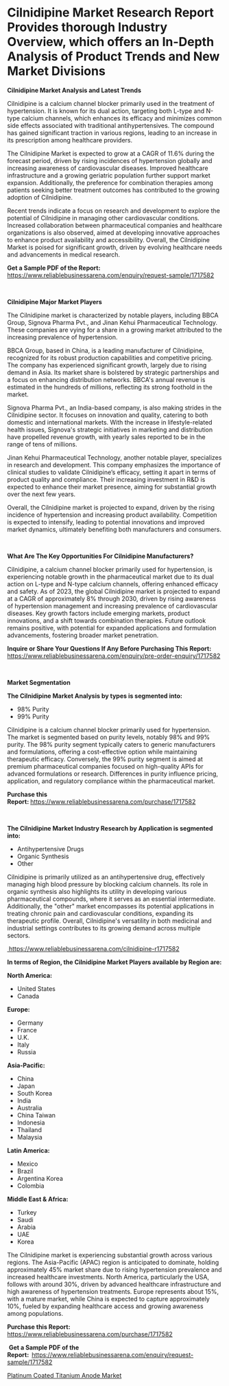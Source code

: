 <p><h1>Cilnidipine Market Research Report Provides thorough Industry Overview, which offers an In-Depth Analysis of Product Trends and New Market Divisions</h1></p><p><strong>Cilnidipine Market Analysis and Latest Trends</strong></p>
<p><p>Cilnidipine is a calcium channel blocker primarily used in the treatment of hypertension. It is known for its dual action, targeting both L-type and N-type calcium channels, which enhances its efficacy and minimizes common side effects associated with traditional antihypertensives. The compound has gained significant traction in various regions, leading to an increase in its prescription among healthcare providers.</p><p>The Cilnidipine Market is expected to grow at a CAGR of 11.6% during the forecast period, driven by rising incidences of hypertension globally and increasing awareness of cardiovascular diseases. Improved healthcare infrastructure and a growing geriatric population further support market expansion. Additionally, the preference for combination therapies among patients seeking better treatment outcomes has contributed to the growing adoption of Cilnidipine.</p><p>Recent trends indicate a focus on research and development to explore the potential of Cilnidipine in managing other cardiovascular conditions. Increased collaboration between pharmaceutical companies and healthcare organizations is also observed, aimed at developing innovative approaches to enhance product availability and accessibility. Overall, the Cilnidipine Market is poised for significant growth, driven by evolving healthcare needs and advancements in medical research.</p></p>
<p><strong>Get a Sample PDF of the Report:&nbsp;</strong> <a href="https://www.reliablebusinessarena.com/enquiry/request-sample/1717582?utm_campaign=2396&utm_medium=2&utm_source=Github&utm_content=ia&utm_term=02042025&utm_id=cilnidipine">https://www.reliablebusinessarena.com/enquiry/request-sample/1717582</a></p>
<p>&nbsp;</p>
<p><strong>Cilnidipine Major Market Players</strong></p>
<p><p>The Cilnidipine market is characterized by notable players, including BBCA Group, Signova Pharma Pvt., and Jinan Kehui Pharmaceutical Technology. These companies are vying for a share in a growing market attributed to the increasing prevalence of hypertension.</p><p>BBCA Group, based in China, is a leading manufacturer of Cilnidipine, recognized for its robust production capabilities and competitive pricing. The company has experienced significant growth, largely due to rising demand in Asia. Its market share is bolstered by strategic partnerships and a focus on enhancing distribution networks. BBCA's annual revenue is estimated in the hundreds of millions, reflecting its strong foothold in the market.</p><p>Signova Pharma Pvt., an India-based company, is also making strides in the Cilnidipine sector. It focuses on innovation and quality, catering to both domestic and international markets. With the increase in lifestyle-related health issues, Signova's strategic initiatives in marketing and distribution have propelled revenue growth, with yearly sales reported to be in the range of tens of millions.</p><p>Jinan Kehui Pharmaceutical Technology, another notable player, specializes in research and development. This company emphasizes the importance of clinical studies to validate Cilnidipine’s efficacy, setting it apart in terms of product quality and compliance. Their increasing investment in R&D is expected to enhance their market presence, aiming for substantial growth over the next few years.</p><p>Overall, the Cilnidipine market is projected to expand, driven by the rising incidence of hypertension and increasing product availability. Competition is expected to intensify, leading to potential innovations and improved market dynamics, ultimately benefiting both manufacturers and consumers.</p></p>
<p>&nbsp;</p>
<p><strong>What Are The Key Opportunities For Cilnidipine Manufacturers?</strong></p>
<p><p>Cilnidipine, a calcium channel blocker primarily used for hypertension, is experiencing notable growth in the pharmaceutical market due to its dual action on L-type and N-type calcium channels, offering enhanced efficacy and safety. As of 2023, the global Cilnidipine market is projected to expand at a CAGR of approximately 8% through 2030, driven by rising awareness of hypertension management and increasing prevalence of cardiovascular diseases. Key growth factors include emerging markets, product innovations, and a shift towards combination therapies. Future outlook remains positive, with potential for expanded applications and formulation advancements, fostering broader market penetration.</p></p>
<p><strong>Inquire or Share Your Questions If Any Before Purchasing This Report:</strong> <a href="https://www.reliablebusinessarena.com/enquiry/pre-order-enquiry/1717582?utm_campaign=2396&utm_medium=2&utm_source=Github&utm_content=ia&utm_term=02042025&utm_id=cilnidipine">https://www.reliablebusinessarena.com/enquiry/pre-order-enquiry/1717582</a></p>
<p>&nbsp;</p>
<p><strong>Market Segmentation</strong></p>
<p><strong>The Cilnidipine Market Analysis by types is segmented into:</strong></p>
<p><ul><li>98% Purity</li><li>99% Purity</li></ul></p>
<p><p>Cilnidipine is a calcium channel blocker primarily used for hypertension. The market is segmented based on purity levels, notably 98% and 99% purity. The 98% purity segment typically caters to generic manufacturers and formulations, offering a cost-effective option while maintaining therapeutic efficacy. Conversely, the 99% purity segment is aimed at premium pharmaceutical companies focused on high-quality APIs for advanced formulations or research. Differences in purity influence pricing, application, and regulatory compliance within the pharmaceutical market.</p></p>
<p><strong>Purchase this Report:&nbsp;</strong><a href="https://www.reliablebusinessarena.com/purchase/1717582?utm_campaign=2396&utm_medium=2&utm_source=Github&utm_content=ia&utm_term=02042025&utm_id=cilnidipine">https://www.reliablebusinessarena.com/purchase/1717582</a></p>
<p>&nbsp;</p>
<p><strong>The Cilnidipine Market Industry Research by Application is segmented into:</strong></p>
<p><ul><li>Antihypertensive Drugs</li><li>Organic Synthesis</li><li>Other</li></ul></p>
<p><p>Cilnidipine is primarily utilized as an antihypertensive drug, effectively managing high blood pressure by blocking calcium channels. Its role in organic synthesis also highlights its utility in developing various pharmaceutical compounds, where it serves as an essential intermediate. Additionally, the "other" market encompasses its potential applications in treating chronic pain and cardiovascular conditions, expanding its therapeutic profile. Overall, Cilnidipine's versatility in both medicinal and industrial settings contributes to its growing demand across multiple sectors.</p></p>
<p><a href="https://www.reliablebusinessarena.com/cilnidipine-r1717582?utm_campaign=2396&utm_medium=2&utm_source=Github&utm_content=ia&utm_term=02042025&utm_id=cilnidipine">&nbsp;https://www.reliablebusinessarena.com/cilnidipine-r1717582</a></p>
<p><strong>In terms of Region, the Cilnidipine Market Players available by Region are:</strong></p>
<p>
    <p> <strong> North America: </strong>
        <ul>
            <li>United States</li>
            <li>Canada</li>
        </ul>
        </p> 
    <p> <strong> Europe: </strong>
        <ul>
            <li>Germany</li>
            <li>France</li>
            <li>U.K.</li>
            <li>Italy</li>
            <li>Russia</li>
        </ul>
        </p> 
    <p> <strong> Asia-Pacific: </strong>
        <ul>
            <li>China</li>
            <li>Japan</li>
            <li>South Korea</li>
            <li>India</li>
            <li>Australia</li>
            <li>China Taiwan</li>
            <li>Indonesia</li>
            <li>Thailand</li>
            <li>Malaysia</li>
        </ul>
        </p> 
    <p> <strong> Latin America: </strong>
        <ul>
            <li>Mexico</li>
            <li>Brazil</li>
            <li>Argentina Korea</li>
            <li>Colombia</li>
        </ul>
        </p> 
    <p> <strong> Middle East & Africa: </strong>
        <ul>
            <li>Turkey</li>
            <li>Saudi</li>
            <li>Arabia</li>
            <li>UAE</li>
            <li>Korea</li>
        </ul>
    </p>
    </p>
<p><p>The Cilnidipine market is experiencing substantial growth across various regions. The Asia-Pacific (APAC) region is anticipated to dominate, holding approximately 45% market share due to rising hypertension prevalence and increased healthcare investments. North America, particularly the USA, follows with around 30%, driven by advanced healthcare infrastructure and high awareness of hypertension treatments. Europe represents about 15%, with a mature market, while China is expected to capture approximately 10%, fueled by expanding healthcare access and growing awareness among populations.</p></p>
<p><strong>Purchase this Report: </strong><a href="https://www.reliablebusinessarena.com/purchase/1717582?utm_campaign=2396&utm_medium=2&utm_source=Github&utm_content=ia&utm_term=02042025&utm_id=cilnidipine">https://www.reliablebusinessarena.com/purchase/1717582</a></p>
<p>&nbsp;<strong>Get a Sample PDF of the Report:&nbsp;&nbsp;</strong><a href="https://www.reliablebusinessarena.com/enquiry/request-sample/1717582?utm_campaign=2396&utm_medium=2&utm_source=Github&utm_content=ia&utm_term=02042025&utm_id=cilnidipine">https://www.reliablebusinessarena.com/enquiry/request-sample/1717582</a></p>
<p><strong></strong></p>
<p><p><a href="https://github.com/ilonaenterline65/Market-Research-Report-List-1/blob/main/platinum-coated-titanium-anode-market.md?utm_campaign=2396&utm_medium=2&utm_source=Github&utm_content=ia&utm_term=02042025&utm_id=cilnidipine">Platinum Coated Titanium Anode Market</a></p></p>